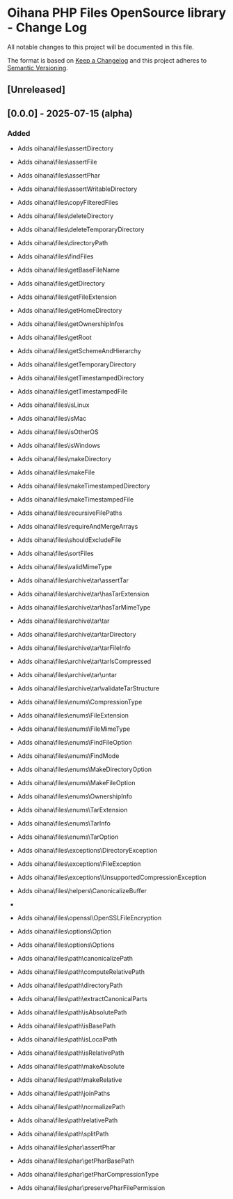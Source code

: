 # Oihana PHP Files OpenSource library - Change Log

All notable changes to this project will be documented in this file.

The format is based on [Keep a Changelog](http://keepachangelog.com/) and this project adheres to [Semantic Versioning](http://semver.org/).

## [Unreleased]

## [0.0.0] - 2025-07-15 (alpha)

### Added
- Adds oihana\files\assertDirectory
- Adds oihana\files\assertFile
- Adds oihana\files\assertPhar
- Adds oihana\files\assertWritableDirectory
- Adds oihana\files\copyFilteredFiles
- Adds oihana\files\deleteDirectory
- Adds oihana\files\deleteTemporaryDirectory
- Adds oihana\files\directoryPath
- Adds oihana\files\findFiles
- Adds oihana\files\getBaseFileName
- Adds oihana\files\getDirectory
- Adds oihana\files\getFileExtension
- Adds oihana\files\getHomeDirectory
- Adds oihana\files\getOwnershipInfos
- Adds oihana\files\getRoot
- Adds oihana\files\getSchemeAndHierarchy
- Adds oihana\files\getTemporaryDirectory
- Adds oihana\files\getTimestampedDirectory
- Adds oihana\files\getTimestampedFile
- Adds oihana\files\isLinux
- Adds oihana\files\isMac
- Adds oihana\files\isOtherOS
- Adds oihana\files\isWindows
- Adds oihana\files\makeDirectory
- Adds oihana\files\makeFile
- Adds oihana\files\makeTimestampedDirectory
- Adds oihana\files\makeTimestampedFile
- Adds oihana\files\recursiveFilePaths
- Adds oihana\files\requireAndMergeArrays
- Adds oihana\files\shouldExcludeFile
- Adds oihana\files\sortFiles
- Adds oihana\files\validMimeType

- Adds oihana\files\archive\tar\assertTar
- Adds oihana\files\archive\tar\hasTarExtension
- Adds oihana\files\archive\tar\hasTarMimeType
- Adds oihana\files\archive\tar\tar
- Adds oihana\files\archive\tar\tarDirectory
- Adds oihana\files\archive\tar\tarFileInfo
- Adds oihana\files\archive\tar\tarIsCompressed
- Adds oihana\files\archive\tar\untar
- Adds oihana\files\archive\tar\validateTarStructure

- Adds oihana\files\enums\CompressionType
- Adds oihana\files\enums\FileExtension
- Adds oihana\files\enums\FileMimeType
- Adds oihana\files\enums\FindFileOption
- Adds oihana\files\enums\FindMode
- Adds oihana\files\enums\MakeDirectoryOption
- Adds oihana\files\enums\MakeFileOption
- Adds oihana\files\enums\OwnershipInfo
- Adds oihana\files\enums\TarExtension
- Adds oihana\files\enums\TarInfo
- Adds oihana\files\enums\TarOption

- Adds oihana\files\exceptions\DirectoryException
- Adds oihana\files\exceptions\FileException
- Adds oihana\files\exceptions\UnsupportedCompressionException
 
- Adds oihana\files\helpers\CanonicalizeBuffer
- 
- Adds oihana\files\openssl\OpenSSLFileEncryption

- Adds oihana\files\options\Option
- Adds oihana\files\options\Options

- Adds oihana\files\path\canonicalizePath
- Adds oihana\files\path\computeRelativePath
- Adds oihana\files\path\directoryPath
- Adds oihana\files\path\extractCanonicalParts
- Adds oihana\files\path\isAbsolutePath
- Adds oihana\files\path\isBasePath
- Adds oihana\files\path\isLocalPath
- Adds oihana\files\path\isRelativePath
- Adds oihana\files\path\makeAbsolute
- Adds oihana\files\path\makeRelative
- Adds oihana\files\path\joinPaths
- Adds oihana\files\path\normalizePath
- Adds oihana\files\path\relativePath
- Adds oihana\files\path\splitPath

- Adds oihana\files\phar\assertPhar
- Adds oihana\files\phar\getPharBasePath
- Adds oihana\files\phar\getPharCompressionType
- Adds oihana\files\phar\preservePharFilePermission
